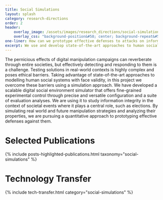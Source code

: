 ```yaml
---
title: Social Simulations
layout: splash
category: research-directions
order: 2
header:
    overlay_image: /assets/images/research_directions/social-simulation.png
    overlay_css: "background-position&#58; center; background-repeat&#58; no-repeat; background-size&#58; contain"
one-liner: How can we prototype effective defenses to attacks on information integrity in an ethical and efficient way?
excerpt: We use and develop state-of-the-art approaches to human social system simulation to simulate attacks on information integrity in critical social phenomena and to prototype effective defenses against them. 
---
```


The pernicious effects of digital manipulation campaigns can reverberate through entire societies, but effectively detecting and responding to them is a challenge. Testing solutions in real-world contexts is highly complex and poses ethical barriers. Taking advantage of state-of-the-art approaches to modelling human social systems with face validity, in this project we overcome these barriers using a simulation approach. We have developed a scalable digital social environment simulator that offers fine-grained experimental control through precise and versatile configuration and a suite of evaluation analyses. We are using it to study information integrity in the context of societal events where it plays a central role, such as elections. By simulating real world and future manipulation strategies and analyzing their properties, we are pursuing a quantitative approach to prototyping effective defenses against them.


# Selected Publications

{% include posts-highlighted-publications.html taxonomy="social-simulations" %}

# Technology Transfer

{% include tech-transfer.html category="social-simulations" %}